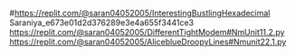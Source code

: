 #https://replit.com/@saran04052005/InterestingBustlingHexadecimal Saraniya_e673e01d2d376289e3e4a655f3441ce3
https://replit.com/@saran04052005/DifferentTightModem#NmUnit11.2.py
https://replit.com/@saran04052005/AliceblueDroopyLines#Nmunit22.1.py
